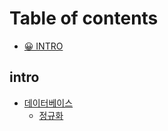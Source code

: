# Table of contents

* [😀 INTRO](README.md)

## intro

* [데이터베이스](intro/database/README.md)
  * [정규화](intro/database/nomalization.md)
